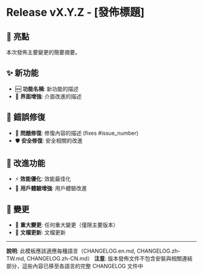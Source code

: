 # Release vX.Y.Z - [發佈標題]

## 🌟 亮點
本次發佈主要變更的簡要摘要。

## ✨ 新功能
- 🆕 **功能名稱**: 新功能的描述
- 🎨 **界面增強**: 介面改進的描述

## 🐛 錯誤修復
- 🔧 **問題修復**: 修復內容的描述 (fixes #issue_number)
- 🛡️ **安全修復**: 安全相關的改進

## 🚀 改進功能
- ⚡ **效能優化**: 效能最佳化
- 📱 **用戶體驗增強**: 用戶體驗改進

## 🔄 變更
- 🔀 **重大變更**: 任何重大變更（僅限主要版本）
- 📝 **文檔更新**: 文檔更新

---
**說明**: 此模板應該適應每種語言（CHANGELOG.en.md, CHANGELOG.zh-TW.md, CHANGELOG.zh-CN.md）
**注意**: 版本發佈文件不包含安裝與相關連結部分，這些內容已移至各語言的完整 CHANGELOG 文件中